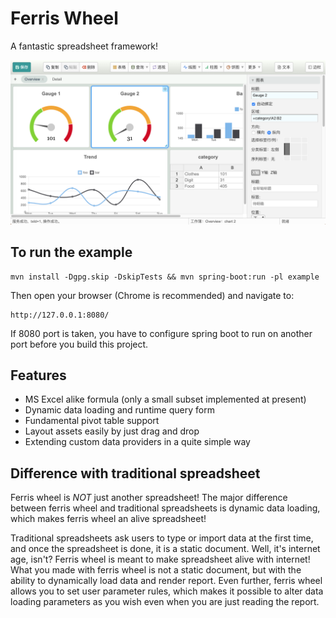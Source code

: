 Ferris Wheel
============

A fantastic spreadsheet framework!

![snapshot](snapshot.png "Ferris wheel snapshot")

To run the example
------------------

    mvn install -Dgpg.skip -DskipTests && mvn spring-boot:run -pl example

Then open your browser (Chrome is recommended) and navigate to:

    http://127.0.0.1:8080/

If 8080 port is taken, you have to configure spring boot to run on another port before you build this project.

Features
--------

* MS Excel alike formula (only a small subset implemented at present)
* Dynamic data loading and runtime query form
* Fundamental pivot table support
* Layout assets easily by just drag and drop
* Extending custom data providers in a quite simple way

Difference with traditional spreadsheet
---------------------------------------

Ferris wheel is *NOT* just another spreadsheet! The major difference between ferris wheel and traditional spreadsheets
is dynamic data loading, which makes ferris wheel an alive spreadsheet!

Traditional spreadsheets ask users to type or import data at the first time, and once the spreadsheet is done, it is a
static document. Well, it's internet age, isn't? Ferris wheel is meant to make spreadsheet alive with internet! What you
made with ferris wheel is not a static document, but with the ability to dynamically load data and render report. Even
further, ferris wheel allows you to set user parameter rules, which makes it possible to alter data loading parameters
as you wish even when you are just reading the report.